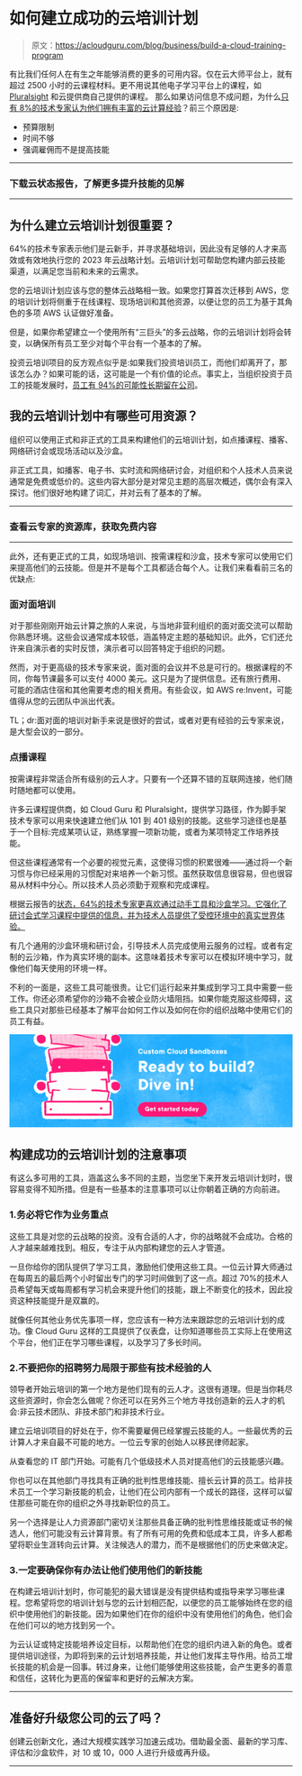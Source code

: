 # 如何建立成功的云培训计划

> 原文：<https://acloudguru.com/blog/business/build-a-cloud-training-program>

有比我们任何人在有生之年能够消费的更多的可用内容。仅在云大师平台上，就有超过 2500 小时的云课程材料。更不用说其他电子学习平台上的课程，如 [Pluralsight](https://www.pluralsight.com/browse) 和云提供商自己提供的课程。
那么如果访问信息不成问题，为什么[只有 8%的技术专家认为他们拥有丰富的云计算经验](https://www.pluralsight.com/resource-center/state-of-cloud)？前三个原因是:

*   预算限制
*   时间不够
*   强调雇佣而不是提高技能

* * *

### 下载云状态报告，了解更多提升技能的见解

* * *

## 为什么建立云培训计划很重要？

64%的技术专家表示他们是云新手，并寻求基础培训，因此没有足够的人才来高效或有效地执行您的 2023 年云战略计划。云培训计划可帮助您构建内部云技能渠道，以满足您当前和未来的云需求。

您的云培训计划应该与您的整体云战略相一致。如果您打算首次迁移到 AWS，您的培训计划将侧重于在线课程、现场培训和其他资源，以便让您的员工为基于其角色的多项 AWS 认证做好准备。

但是，如果你希望建立一个使用所有“三巨头”的多云战略，你的云培训计划将会转变，以确保所有员工至少对每个平台有一个基本的了解。

投资云培训项目的反方观点似乎是:如果我们投资培训员工，而他们却离开了，那该怎么办？如果可能的话，这可能是一个有价值的论点。事实上，当组织投资于员工的技能发展时，[员工有 94%的可能性长期留在公司](https://www.pluralsight.com/resource-center/state-of-cloud)。

## 我的云培训计划中有哪些可用资源？

组织可以使用正式和非正式的工具来构建他们的云培训计划，如点播课程、播客、网络研讨会或现场活动以及沙盒。

非正式工具，如播客、电子书、实时流和网络研讨会，对组织和个人技术人员来说通常是免费或低价的。这些内容大部分是对常见主题的高层次概述，偶尔会有深入探讨。他们很好地构建了词汇，并对云有了基本的了解。

* * *

### 查看云专家的资源库，获取免费内容

* * *

此外，还有更正式的工具，如现场培训、按需课程和沙盒，技术专家可以使用它们来提高他们的云技能。但是并不是每个工具都适合每个人。让我们来看看前三名的优缺点:

### 面对面培训

对于那些刚刚开始云计算之旅的人来说，与当地非营利组织的面对面交流可以帮助你熟悉环境。这些会议通常成本较低，涵盖特定主题的基础知识。此外，它们还允许来自演示者的实时反馈，演示者可以回答特定于组织的问题。

然而，对于更高级的技术专家来说，面对面的会议并不总是可行的。根据课程的不同，你每节课最多可以支付 4000 美元。这只是为了提供信息。还有旅行费用、可能的酒店住宿和其他需要考虑的相关费用。有些会议，如 AWS re:Invent，可能值得从您的云团队中派出代表。

TL；dr:面对面的培训对新手来说是很好的尝试，或者对更有经验的云专家来说，是大型会议的一部分。

### 点播课程

按需课程非常适合所有级别的云人才。只要有一个还算不错的互联网连接，他们随时随地都可以使用。

许多云课程提供商，如 Cloud Guru 和 Pluralsight，提供学习路径，作为脚手架技术专家可以用来快速建立他们从 101 到 401 级别的技能。这些学习途径也是基于一个目标:完成某项认证，熟练掌握一项新功能，或者为某项特定工作培养技能。

但这些课程通常有一个必要的视觉元素，这使得习惯的积累很难——通过将一个新习惯与你已经采用的习惯配对来培养一个新习惯。虽然获取信息很容易，但也很容易从材料中分心。所以技术人员必须勤于观察和完成课程。

根据云报告的[状态，64%的技术专家更喜欢通过动手工具和沙盒学习。它强化了研讨会式学习课程中提供的信息，并为技术人员提供了受控环境中的真实世界体验。](https://www.pluralsight.com/resource-center/state-of-cloud)

有几个通用的沙盒环境和研讨会，引导技术人员完成使用云服务的过程。或者有定制的云沙箱，作为真实环境的副本。这意味着技术专家可以在模拟环境中学习，就像他们每天使用的环境一样。

不利的一面是，这些工具可能很贵。让它们运行起来并集成到学习工具中需要一些工作。你还必须希望你的沙箱不会被企业防火墙阻挡。如果你能克服这些障碍，这些工具只对那些已经基本了解平台如何工作以及如何在你的组织战略中使用它们的员工有益。

[![ACG launches Custom Cloud Sandboxes. Click for more information.](img/3605bd0bbf463dfa90ad9f266dcee881.png)](https://acloudguru.com/blog/business/introducing-cloud-playground-for-business)

## 构建成功的云培训计划的注意事项

有这么多可用的工具，涵盖这么多不同的主题，当您坐下来开发云培训计划时，很容易变得不知所措。但是有一些基本的注意事项可以让你朝着正确的方向前进。

### 1.务必将它作为业务重点

这些工具是对您的云战略的投资。没有合适的人才，你的战略就不会成功。合格的人才越来越难找到。相反，专注于从内部构建您的云人才管道。

一旦你给你的团队提供了学习工具，激励他们使用这些工具。一位云计算大师通过在每周五的最后两个小时留出专门的学习时间做到了这一点。超过 70%的技术人员希望每天或每周都有学习机会来提升他们的技能，跟上不断变化的技术，因此投资这种技能提升是双赢的。

就像任何其他业务优先事项一样，您应该有一种方法来跟踪您的云培训计划的成功。像 Cloud Guru 这样的工具提供了仪表盘，让你知道哪些员工实际上在使用这个平台，他们正在学习哪些课程，以及学习了多长时间。

### 2.不要把你的招聘努力局限于那些有技术经验的人

领导者开始云培训的第一个地方是他们现有的云人才。这很有道理。但是当你耗尽这些资源时，你会怎么做呢？你还可以在另外三个地方寻找创造新的云人才的机会:非云技术团队、非技术部门和非技术行业。

建立云培训项目的好处在于，你不需要雇佣已经掌握云技能的人。一些最优秀的云计算人才来自最不可能的地方。一位云专家的创始人以移民律师起家。

从查看您的 IT 部门开始。可能有几个低级技术人员对提高他们的云技能感兴趣。

你也可以在其他部门寻找具有正确的批判性思维技能、擅长云计算的员工。给非技术员工一个学习新技能的机会，让他们在公司内部有一个成长的路径，这样可以留住那些可能在你的组织之外寻找新职位的员工。

另一个选择是让人力资源部门密切关注那些具备正确的批判性思维技能或证书的候选人，他们可能没有云计算背景。有了所有可用的免费和低成本工具，许多人都希望将职业生涯转向云计算。关注候选人的潜力，而不是根据他们的历史来做决定。

### 3.一定要确保你有办法让他们使用他们的新技能

在构建云培训计划时，你可能犯的最大错误是没有提供结构或指导来学习哪些课程。您希望将您的培训计划与您的云计划相匹配，以便您的员工能够始终在您的组织中使用他们的新技能。因为如果他们在你的组织中没有使用他们的角色，他们会在他们可以的地方找到另一个。

为云认证或特定技能培养设定目标，以帮助他们在您的组织内进入新的角色。或者提供培训途径，为即将到来的云计划培养技能，并让他们发挥主导作用。给员工增长技能的机会是一回事。转过身来，让他们能够使用这些技能，会产生更多的善意和信任，这转化为更高的保留率和更好的云解决方案。

* * *

## **准备好升级您公司的云了吗？**

创建云创新文化，通过大规模实践学习加速云成功。借助最全面、最新的学习库、评估和沙盒软件，对 10 或 10，000 人进行升级或再升级。

* * *